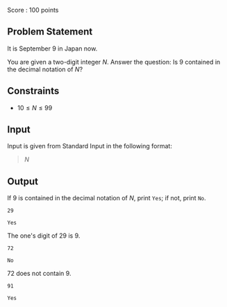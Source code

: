 Score : $100$ points

## Problem Statement

It is September $9$ in Japan now.

You are given a two-digit integer $N$. Answer the question: Is $9$ contained in the decimal notation of $N$?

## Constraints

- $10 \leq N \leq 99$

## Input

Input is given from Standard Input in the following format:

> $N$

## Output

If $9$ is contained in the decimal notation of $N$, print `Yes`; if not, print `No`.

```input1
29
```

```output1
Yes
```

The one's digit of $29$ is $9$.

```input2
72
```

```output2
No
```

$72$ does not contain $9$.

```input3
91
```

```output3
Yes
```